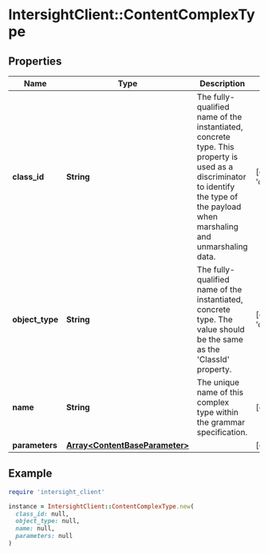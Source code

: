 # IntersightClient::ContentComplexType

## Properties

| Name | Type | Description | Notes |
| ---- | ---- | ----------- | ----- |
| **class_id** | **String** | The fully-qualified name of the instantiated, concrete type. This property is used as a discriminator to identify the type of the payload when marshaling and unmarshaling data. | [default to &#39;content.ComplexType&#39;] |
| **object_type** | **String** | The fully-qualified name of the instantiated, concrete type. The value should be the same as the &#39;ClassId&#39; property. | [default to &#39;content.ComplexType&#39;] |
| **name** | **String** | The unique name of this complex type within the grammar specification. | [optional] |
| **parameters** | [**Array&lt;ContentBaseParameter&gt;**](ContentBaseParameter.md) |  | [optional] |

## Example

```ruby
require 'intersight_client'

instance = IntersightClient::ContentComplexType.new(
  class_id: null,
  object_type: null,
  name: null,
  parameters: null
)
```

